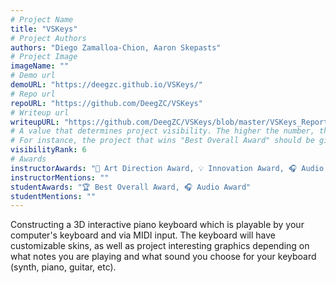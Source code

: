 ```yaml
---
# Project Name
title: "VSKeys"
# Project Authors
authors: "Diego Zamalloa-Chion, Aaron Skepasts"
# Project Image
imageName: ""
# Demo url
demoURL: "https://deegzc.github.io/VSKeys/"
# Repo url
repoURL: "https://github.com/DeegZC/VSKeys"
# Writeup url
writeupURL: "https://github.com/DeegZC/VSKeys/blob/master/VSKeys_Report.pdf"
# A value that determines project visibility. The higher the number, the closer it will appear to the top
# For instance, the project that wins "Best Overall Award" should be given the highest visibilityRank
visibilityRank: 6
# Awards
instructorAwards: "🎨 Art Direction Award, 💡 Innovation Award, 🎧 Audio Award"
instructorMentions: ""
studentAwards: "🏆 Best Overall Award, 🎧 Audio Award"
studentMentions: ""
---
```

Constructing a 3D interactive piano keyboard which is playable by your computer's keyboard and via MIDI input. The keyboard will have customizable skins, as well as project interesting graphics depending on what notes you are playing and what sound you choose for your keyboard (synth, piano, guitar, etc).
